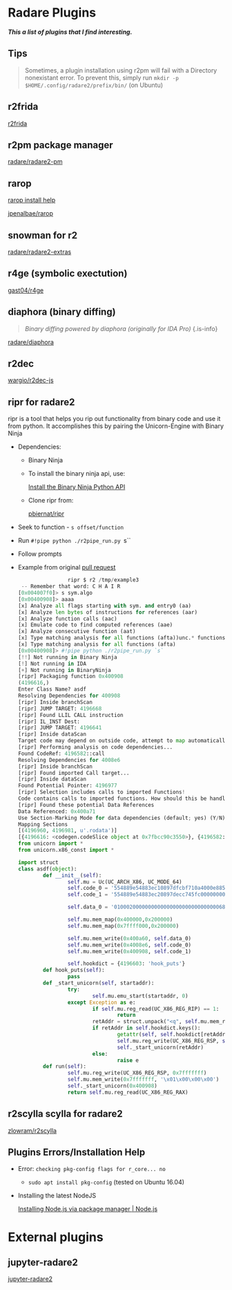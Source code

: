 <!-- TITLE: radare2 plugins -->
# Radare Plugins

**_This a list of plugins that I find interesting._** 

## Tips
> Sometimes, a plugin installation using r2pm will fail with a Directory nonexistant error. To prevent this, simply run `mkdir -p $HOME/.config/radare2/prefix/bin/` (on Ubuntu)

## r2frida
[r2frida](/radare-plugins/frida)

 
## r2pm package manager

  [radare/radare2-pm](https://github.com/radare/radare2-pm/tree/master/db)

## rarop

  [rarop install help](/plugins/rarop-install-help)

  [jpenalbae/rarop](https://github.com/jpenalbae/rarop)

## snowman for r2

  [radare/radare2-extras](https://github.com/radare/radare2-extras/tree/master/r2snowman)

## r4ge (symbolic exectution)

  [gast04/r4ge](https://github.com/gast04/r4ge)

## diaphora (binary diffing)
   > _Binary diffing powered by diaphora (originally for IDA Pro)_ {.is-info}

  [radare/diaphora](https://github.com/radare/diaphora)

## r2dec

  [wargio/r2dec-js](https://github.com/wargio/r2dec-js)

## ripr for radare2

  ripr is a tool that helps you rip out functionality from binary code and use it from python. It accomplishes this by pairing the Unicorn-Engine with Binary Ninja

  - Dependencies:
    - Binary Ninja
    - To install the binary ninja api, use:

      [Install the Binary Ninja Python API](https://gist.github.com/withzombies/c9ab65b878d05fa20878d6c2bfa935d9)

    - Clone ripr from:

      [pbiernat/ripr](https://github.com/pbiernat/ripr)

  - Seek to function - `s offset/function`
  - Run `#!pipe python ./r2pipe_run.py `s``
  - Follow prompts
  - Example from original [pull request](https://github.com/pbiernat/ripr/pull/9)

	```python
					ripr $ r2 /tmp/example3 
	 -- Remember that word: C H A I R
	[0x004007f0]> s sym.algo
	[0x00400908]> aaaa
	[x] Analyze all flags starting with sym. and entry0 (aa)
	[x] Analyze len bytes of instructions for references (aar)
	[x] Analyze function calls (aac)
	[x] Emulate code to find computed references (aae)
	[x] Analyze consecutive function (aat)
	[x] Type matching analysis for all functions (afta))unc.* functions (aan)
	[x] Type matching analysis for all functions (afta)
	[0x00400908]> #!pipe python ./r2pipe_run.py `s`
	[!!] Not running in Binary Ninja
	[!] Not running in IDA
	[+] Not running in BinaryNinja
	[ripr] Packaging function 0x400908
	(4196616,)
	Enter Class Name? asdf
	Resolving Dependencies for 400908
	[ripr] Inside branchScan
	[ripr] JUMP TARGET: 4196668
	[ripr] Found LLIL CALL instruction
	[ripr] IL_INST Dest:
	[ripr] JUMP TARGET: 4196641
	[ripr] Inside dataScan
	Target code may depend on outside code, attempt to map automatically? (Y/N)Y
	[ripr] Performing analysis on code dependencies...
	Found CodeRef: 4196582::call
	Resolving Dependencies for 4008e6
	[ripr] Inside branchScan
	[ripr] Found imported Call target...
	[ripr] Inside dataScan
	Found Potential Pointer: 4196977
	[ripr] Selection includes calls to imported Functions!
	Code contains calls to imported functions. How should this be handled? (nop, hook, cancel)?hook
	[ripr] Found these potential Data References
	Data Referenced: 0x400a71
	Use Section-Marking Mode for data dependencies (default; yes) (Y/N)yes
	Mapping Sections
	[(4196960, 4196981, u'.rodata')]
	[{4196616: <codegen.codeSlice object at 0x7fbcc90c3550>}, {4196582: <codegen.codeSlice object at 0x7fbcc90c3850>}]
	from unicorn import *
	from unicorn.x86_const import *

	import struct
	class asdf(object):
			def __init__(self):
					self.mu = Uc(UC_ARCH_X86, UC_MODE_64)
					self.code_0 = '554889e54883ec10897dfcbf710a4000e885feffff8b45fc0faf45fc0faf45fcc9c3'.decode('hex') 
					self.code_1 = '554889e54883ec20897decc745fc00000000c745f8000000008b45f83b45ec7d138b45f889c7e8b3ffffff0145fc8345f801ebe58b45fcc9c3'.decode('hex') 

					self.data_0 = '010002000000000000000000000000000068692100'.decode('hex') 

					self.mu.mem_map(0x400000,0x200000)
					self.mu.mem_map(0x7ffff000,0x200000)

					self.mu.mem_write(0x400a60, self.data_0)
					self.mu.mem_write(0x4008e6, self.code_0)
					self.mu.mem_write(0x400908, self.code_1)

					self.hookdict = {4196603: 'hook_puts'}
			def hook_puts(self):
					pass
			def _start_unicorn(self, startaddr):
					try:
							self.mu.emu_start(startaddr, 0)
					except Exception as e:
							if self.mu.reg_read(UC_X86_REG_RIP) == 1:
									return
							retAddr = struct.unpack("<q", self.mu.mem_read(self.mu.reg_read(UC_X86_REG_RSP), 8))[0]
							if retAddr in self.hookdict.keys():
									getattr(self, self.hookdict[retAddr])()
									self.mu.reg_write(UC_X86_REG_RSP, self.mu.reg_read(UC_X86_REG_RSP) + 8)
									self._start_unicorn(retAddr)
							else:
									raise e
			def run(self):
					self.mu.reg_write(UC_X86_REG_RSP, 0x7fffffff)
					self.mu.mem_write(0x7fffffff, '\x01\x00\x00\x00')
					self._start_unicorn(0x400908)
					return self.mu.reg_read(UC_X86_REG_RAX)
	```

## r2scylla scylla for radare2

  [zlowram/r2scylla](https://github.com/zlowram/r2scylla)

## Plugins Errors/Installation Help

  - Error: `checking pkg-config flags for r_core... no`
    - `sudo apt install pkg-config` (tested on Ubuntu 16.04)
  - Installing the latest NodeJS

    [Installing Node.js via package manager | Node.js](https://nodejs.org/en/download/package-manager/)
		
# External plugins
## jupyter-radare2
[jupyter-radare2](https://github.com/guedou/jupyter-radare2)
